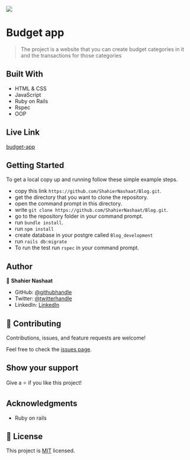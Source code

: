 ![](https://img.shields.io/badge/Microverse-blueviolet)

# Budget app

> The project is a website that you can create budget categories in it and the transactions for those categories

## Built With

- HTML & CSS
- JavaScript
- Ruby on Rails
- Rspec
- OOP


## Live Link
[budget-app](https://vast-gorge-07833.herokuapp.com/)



## Getting Started

To get a local copy up and running follow these simple example steps.

- copy this link `https://github.com/ShahierNashaat/Blog.git`.
- get the directory that you want to clone the repository.
- open the command prompt in this directory.
- write `git clone https://github.com/ShahierNashaat/Blog.git`.
- go to the repository folder in your command prompt.
- run `bundle install`.
- run `npm install`
- create database in your postgre called `Blog_development`
- run `rails db:migrate`
- To run the test run `rspec` in your command prompt.

## Author

👤 **Shahier Nashaat**

- GitHub: [@githubhandle](https://github.com/ShahierNashaat)
- Twitter: [@twitterhandle](https://twitter.com/ShahierN)
- LinkedIn: [LinkedIn](https://www.linkedin.com/in/shahier-nashaat-73519313a/)


## 🤝 Contributing

Contributions, issues, and feature requests are welcome!

Feel free to check the [issues page](../../issues/).

## Show your support

Give a ⭐️ if you like this project!

## Acknowledgments

- Ruby on rails

## 📝 License

This project is [MIT](./MIT.md) licensed.